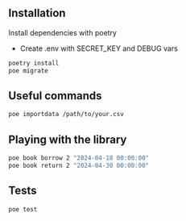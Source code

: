
## Installation

Install dependencies with poetry

- Create .env with SECRET_KEY and DEBUG vars

```bash
poetry install
poe migrate
```

## Useful commands
```bash
poe importdata /path/to/your.csv
```

## Playing with the library
```bash
poe book borrow 2 "2024-04-18 00:00:00"
poe book return 2 "2024-04-30 00:00:00"
```

## Tests

```bash
poe test
```
